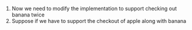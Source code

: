 1. Now we need to modify the implementation to support checking out banana twice
2. Suppose if we have to support the checkout of apple along with banana